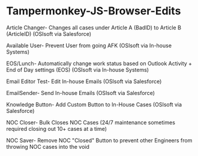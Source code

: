 # Tampermonkey-JS-Browser-Edits

Article Changer-
Changes all cases under Article A (BadID) to Article B (ArticleID) (OSIsoft via Salesforce)

Available User-
Prevent User from going AFK (OSIsoft via In-house Systems)

EOS/Lunch-
Automatically change work status based on Outlook Activity + End of Day settings (EOS) (OSIsoft via In-house Systems)

Email Editor Test-
Edit In-house Emails (OSIsoft via Salesforce)

EmailSender-
Send In-house Emails (OSIsoft via Salesforce)

Knowledge Button-
Add Custom Button to In-House Cases (OSIsoft via Salesforce)

NOC Closer-
Bulk Closes NOC Cases (24/7 maintenance sometimes required closing out 10+ cases at a time)

NOC Saver-
Remove NOC "Closed" Button to prevent other Engineers from throwing NOC cases into the void

